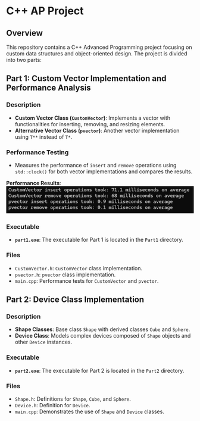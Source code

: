 # C++ AP Project

## Overview

This repository contains a C++ Advanced Programming project focusing on custom data structures and object-oriented design. The project is divided into two parts:

## Part 1: Custom Vector Implementation and Performance Analysis

### Description

- **Custom Vector Class (`CustomVector`)**: Implements a vector with functionalities for inserting, removing, and resizing elements.
- **Alternative Vector Class (`pvector`)**: Another vector implementation using `T**` instead of `T*`.

### Performance Testing

- Measures the performance of `insert` and `remove` operations using `std::clock()` for both vector implementations and compares the results.

**Performance Results**:  
![Performance Results](Part%201/Results.png)

### Executable

- **`part1.exe`**: The executable for Part 1 is located in the `Part1` directory.

### Files

- `CustomVector.h`: `CustomVector` class implementation.
- `pvector.h`: `pvector` class implementation.
- `main.cpp`: Performance tests for `CustomVector` and `pvector`.

## Part 2: Device Class Implementation

### Description

- **Shape Classes**: Base class `Shape` with derived classes `Cube` and `Sphere`.
- **Device Class**: Models complex devices composed of `Shape` objects and other `Device` instances.

### Executable

- **`part2.exe`**: The executable for Part 2 is located in the `Part2` directory.

### Files

- `Shape.h`: Definitions for `Shape`, `Cube`, and `Sphere`.
- `Device.h`: Definition for `Device`.
- `main.cpp`: Demonstrates the use of `Shape` and `Device` classes.


